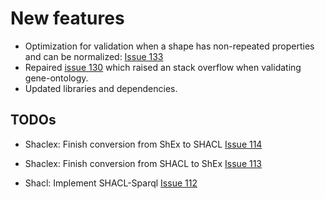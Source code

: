 # New features

- Optimization for validation when a shape has non-repeated properties and can be 
  normalized: [Issue 133](https://github.com/labra/shaclex/issues/133)
- Repaired [issue 130](https://github.com/labra/shaclex/issues/130) which raised an stack overflow when 
  validating gene-ontology.
- Updated libraries and dependencies.  

TODOs
-----

- Shaclex: Finish conversion from ShEx to SHACL [Issue 114](https://github.com/labra/shaclex/issues/114)

- Shaclex: Finish conversion from SHACL to ShEx [Issue 113](https://github.com/labra/shaclex/issues/113)

- Shacl: Implement SHACL-Sparql [Issue 112](https://github.com/labra/shaclex/issues/112)
